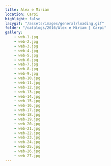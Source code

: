 ```yaml
---
title: Alex e Miriam
location: Carpi
highlight: false
lazygif: "/assets/images/general/loading.gif"
folder: "/catalogs/2016/Alex e Miriam | Carpi"
gallery:
    - web-1.jpg
    - web-2.jpg
    - web-3.jpg
    - web-4.jpg
    - web-5.jpg
    - web-6.jpg
    - web-7.jpg
    - web-8.jpg
    - web-9.jpg
    - web-10.jpg
    - web-11.jpg
    - web-12.jpg
    - web-13.jpg
    - web-14.jpg
    - web-15.jpg
    - web-16.jpg
    - web-17.jpg
    - web-18.jpg
    - web-19.jpg
    - web-20.jpg
    - web-21.jpg
    - web-22.jpg
    - web-23.jpg
    - web-24.jpg
    - web-25.jpg
    - web-26.jpg
    - web-27.jpg
---
```


